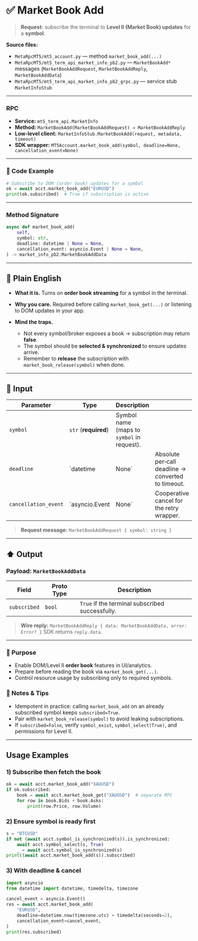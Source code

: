 # ✅ Market Book Add

> **Request:** subscribe the terminal to **Level II (Market Book) updates** for a **symbol**.

**Source files:**

* `MetaRpcMT5/mt5_account.py` — method `market_book_add(...)`
* `MetaRpcMT5/mt5_term_api_market_info_pb2.py` — `MarketBookAdd*` messages (`MarketBookAddRequest`, `MarketBookAddReply`, `MarketBookAddData`)
* `MetaRpcMT5/mt5_term_api_market_info_pb2_grpc.py` — service stub `MarketInfoStub`

---

### RPC

* **Service:** `mt5_term_api.MarketInfo`
* **Method:** `MarketBookAdd(MarketBookAddRequest) → MarketBookAddReply`
* **Low-level client:** `MarketInfoStub.MarketBookAdd(request, metadata, timeout)`
* **SDK wrapper:** `MT5Account.market_book_add(symbol, deadline=None, cancellation_event=None)`

---

### 🔗 Code Example

```python
# Subscribe to DOM (order book) updates for a symbol
ok = await acct.market_book_add("EURUSD")
print(ok.subscribed)  # True if subscription is active
```

---

### Method Signature

```python
async def market_book_add(
    self,
    symbol: str,
    deadline: datetime | None = None,
    cancellation_event: asyncio.Event | None = None,
) -> market_info_pb2.MarketBookAddData
```

---

## 💬 Plain English

* **What it is.** Turns on **order book streaming** for a symbol in the terminal.
* **Why you care.** Required before calling `market_book_get(...)` or listening to DOM updates in your app.
* **Mind the traps.**

  * Not every symbol/broker exposes a book → subscription may return **false**.
  * The symbol should be **selected & synchronized** to ensure updates arrive.
  * Remember to **release** the subscription with `market_book_release(symbol)` when done.

---

## 🔽 Input

| Parameter            | Type                 | Description                                |                                                    |   |
| -------------------- | -------------------- | ------------------------------------------ | -------------------------------------------------- | - |
| `symbol`             | `str` (**required**) | Symbol name (maps to `symbol` in request). |                                                    |   |
| `deadline`           | \`datetime           | None\`                                     | Absolute per‑call deadline → converted to timeout. |   |
| `cancellation_event` | \`asyncio.Event      | None\`                                     | Cooperative cancel for the retry wrapper.          |   |

> **Request message:** `MarketBookAddRequest { symbol: string }`

---

## ⬆️ Output

### Payload: `MarketBookAddData`

| Field        | Proto Type | Description                                     |
| ------------ | ---------- | ----------------------------------------------- |
| `subscribed` | `bool`     | `True` if the terminal subscribed successfully. |

> **Wire reply:** `MarketBookAddReply { data: MarketBookAddData, error: Error? }`
> SDK returns `reply.data`.

---

### 🎯 Purpose

* Enable DOM/Level II **order book** features in UI/analytics.
* Prepare before reading the book via `market_book_get(...)`.
* Control resource usage by subscribing only to required symbols.

### 🧩 Notes & Tips

* Idempotent in practice: calling `market_book_add` on an already subscribed symbol keeps `subscribed=True`.
* Pair with `market_book_release(symbol)` to avoid leaking subscriptions.
* If `subscribed=False`, verify `symbol_exist`, `symbol_select(True)`, and permissions for Level II.

---

## Usage Examples

### 1) Subscribe then fetch the book

```python
ok = await acct.market_book_add("XAUUSD")
if ok.subscribed:
    book = await acct.market_book_get("XAUUSD")  # separate RPC
    for row in book.Bids + book.Asks:
        print(row.Price, row.Volume)
```

### 2) Ensure symbol is ready first

```python
s = "BTCUSD"
if not (await acct.symbol_is_synchronized(s)).is_synchronized:
    await acct.symbol_select(s, True)
    _ = await acct.symbol_is_synchronized(s)
print((await acct.market_book_add(s)).subscribed)
```

### 3) With deadline & cancel

```python
import asyncio
from datetime import datetime, timedelta, timezone

cancel_event = asyncio.Event()
res = await acct.market_book_add(
    "EURUSD",
    deadline=datetime.now(timezone.utc) + timedelta(seconds=2),
    cancellation_event=cancel_event,
)
print(res.subscribed)
```
